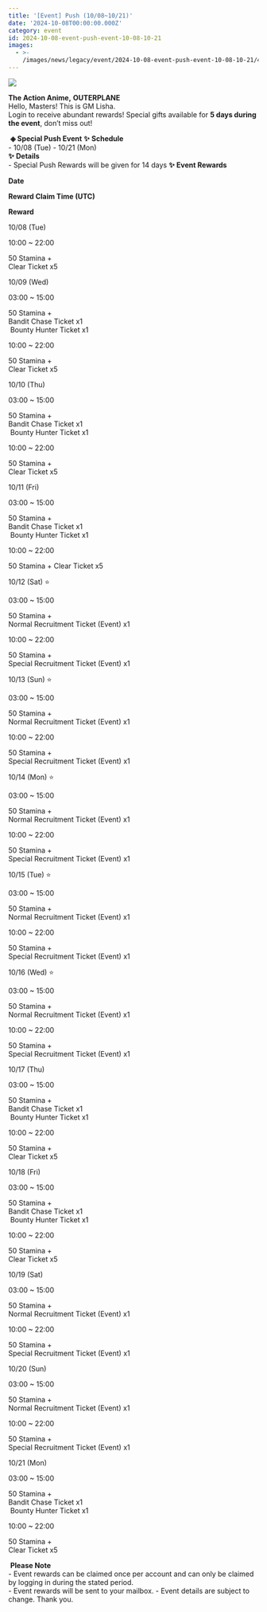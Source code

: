 ```yaml
---
title: '[Event] Push (10/08~10/21)'
date: '2024-10-08T00:00:00.000Z'
category: event
id: 2024-10-08-event-push-event-10-08-10-21
images:
  - >-
    /images/news/legacy/event/2024-10-08-event-push-event-10-08-10-21/4759c200b4a94ca4a56a76260f0d31bb.webp
---
```


![](/images/news/legacy/event/2024-10-08-event-push-event-10-08-10-21/4759c200b4a94ca4a56a76260f0d31bb.webp)  
  

**The Action Anime,** **OUTERPLANE**          
Hello, Masters! This is GM Lisha.  
Login to receive abundant rewards! Special gifts available for **5 days during the event**, don’t miss out!  
  
 **◈ Special Push Event** **✨** **Schedule**      
\- 10/08 (Tue) - 10/21 (Mon)  
**✨** **Details**     
\- Special Push Rewards will be given for 14 days **✨** **Event Rewards** 

**Date**

**Reward Claim Time (UTC)**

**Reward**

10/08 (Tue)

10:00 ~ 22:00

50 Stamina +  
Clear Ticket x5

10/09 (Wed)

03:00 ~ 15:00

50 Stamina +  
Bandit Chase Ticket x1  
 Bounty Hunter Ticket x1

10:00 ~ 22:00

50 Stamina +  
Clear Ticket x5

10/10 (Thu)

03:00 ~ 15:00

50 Stamina +  
Bandit Chase Ticket x1  
 Bounty Hunter Ticket x1

10:00 ~ 22:00

50 Stamina +  
Clear Ticket x5

10/11 (Fri)

03:00 ~ 15:00

50 Stamina +  
Bandit Chase Ticket x1  
 Bounty Hunter Ticket x1

10:00 ~ 22:00

50 Stamina + Clear Ticket x5  
  

10/12 (Sat) ⭐

03:00 ~ 15:00

50 Stamina +  
Normal Recruitment Ticket (Event) x1

10:00 ~ 22:00

50 Stamina +  
Special Recruitment Ticket (Event) x1

10/13 (Sun) ⭐

03:00 ~ 15:00

50 Stamina +  
Normal Recruitment Ticket (Event) x1

10:00 ~ 22:00

50 Stamina +  
Special Recruitment Ticket (Event) x1

10/14 (Mon) ⭐

03:00 ~ 15:00

50 Stamina +  
Normal Recruitment Ticket (Event) x1

10:00 ~ 22:00

50 Stamina +  
Special Recruitment Ticket (Event) x1

10/15 (Tue) ⭐

03:00 ~ 15:00

50 Stamina +  
Normal Recruitment Ticket (Event) x1

10:00 ~ 22:00

50 Stamina +  
Special Recruitment Ticket (Event) x1

10/16 (Wed) ⭐

03:00 ~ 15:00

50 Stamina +  
Normal Recruitment Ticket (Event) x1

10:00 ~ 22:00

50 Stamina +  
Special Recruitment Ticket (Event) x1

10/17 (Thu) 

03:00 ~ 15:00

50 Stamina +  
Bandit Chase Ticket x1  
 Bounty Hunter Ticket x1

10:00 ~ 22:00

50 Stamina +  
Clear Ticket x5

10/18 (Fri)

03:00 ~ 15:00

50 Stamina +  
Bandit Chase Ticket x1  
 Bounty Hunter Ticket x1

10:00 ~ 22:00

50 Stamina +  
Clear Ticket x5

10/19 (Sat)

03:00 ~ 15:00

50 Stamina +  
Normal Recruitment Ticket (Event) x1

10:00 ~ 22:00

50 Stamina +  
Special Recruitment Ticket (Event) x1

10/20 (Sun)

03:00 ~ 15:00

50 Stamina +  
Normal Recruitment Ticket (Event) x1

10:00 ~ 22:00

50 Stamina +  
Special Recruitment Ticket (Event) x1

10/21 (Mon)

03:00 ~ 15:00

50 Stamina +  
Bandit Chase Ticket x1  
 Bounty Hunter Ticket x1

10:00 ~ 22:00

50 Stamina +  
Clear Ticket x5

 **Please Note**  
\- Event rewards can be claimed once per account and can only be claimed by logging in during the stated period.  
\- Event rewards will be sent to your mailbox. - Event details are subject to change. Thank you.
